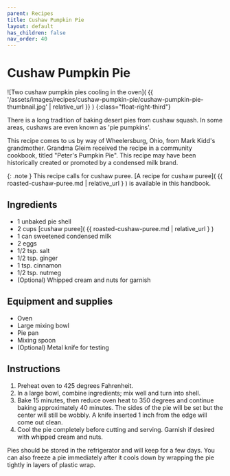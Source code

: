 ```yaml
---
parent: Recipes
title: Cushaw Pumpkin Pie
layout: default
has_children: false
nav_order: 40
---
```


# Cushaw Pumpkin Pie

![Two cushaw pumpkin pies cooling in the oven]( {{ '/assets/images/recipes/cushaw-pumpkin-pie/cushaw-pumpkin-pie-thumbnail.jpg' | relative_url }} )
{:class="float-right-third"}

There is a long tradition of baking desert pies from cushaw squash. In some areas, cushaws are even known as 'pie pumpkins'.

This recipe comes to us by way of Wheelersburg, Ohio, from Mark Kidd's grandmother. Grandma Gleim received the recipe in a community cookbook, titled "Peter's Pumpkin Pie". This recipe may have been historically created or promoted by a condensed milk brand.

{: .note }
This recipe calls for cushaw puree. [A recipe for cushaw puree]( {{ roasted-cushaw-puree.md | relative_url } ) is available in this handbook.

## Ingredients

- 1 unbaked pie shell
- 2 cups [cushaw puree]( {{ roasted-cushaw-puree.md | relative_url } )
- 1 can sweetened condensed milk
- 2 eggs
- 1/2 tsp. salt
- 1/2 tsp. ginger
- 1 tsp. cinnamon
- 1/2 tsp. nutmeg
- (Optional) Whipped cream and nuts for garnish

## Equipment and supplies

- Oven
- Large mixing bowl
- Pie pan
- Mixing spoon
- (Optional) Metal knife for testing

## Instructions

1. Preheat oven to 425 degrees Fahrenheit.
2. In a large bowl, combine ingredients; mix well and turn into shell.
3. Bake 15 minutes, then reduce oven heat to 350 degrees and continue baking approximately 40 minutes. The sides of the pie will be set but the center will still be wobbly. A knife inserted 1 inch from the edge will come out clean.
4. Cool the pie completely before cutting and serving. Garnish if desired with whipped cream and nuts.

Pies should be stored in the refrigerator and will keep for a few days. You can also freeze a pie immediately after it cools down by wrapping the pie tightly in layers of plastic wrap.
